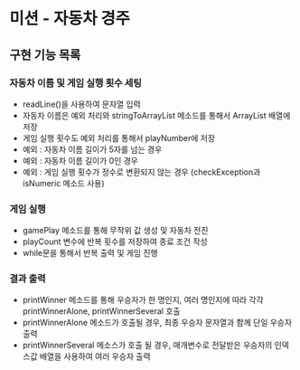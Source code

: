 # 미션 - 자동차 경주

## 구현 기능 목록

### 자동차 이름  및 게임 실행 횟수 세팅
- readLine()을 사용하여 문자열 입력
- 자동차 이름은 예외 처리와 stringToArrayList 메소드를 통해서 ArrayList 배열에 저장
- 게임 실행 횟수도 예외 처리를 통해서 playNumber에 저장
- 예외 : 자동차 이름 길이가 5자를 넘는 경우
- 예외 : 자동차 이름 길이가 0인 경우
- 예외 : 게임 실행 횟수가 정수로 변환되지 않는 경우 (checkException과 isNumeric 메소드 사용)

### 게임 실행
- gamePlay 메소드를 통해 무작위 값 생성 및 자동차 전진
- playCount 변수에 반복 횟수를 저장하여 종료 조건 작성
- while문을 통해서 반복 출력 및 게임 진행

### 결과 출력
- printWinner 메소드를 통해 우승자가 한 명인지, 여러 명인지에 따라 각각 printWinnerAlone, printWinnerSeveral 호출
- printWinnerAlone 메소드가 호출될 경우, 최종 우승자 문자열과 함께 단일 우승자 출력
- printWinnerSeveral 메소스가 호출 될 경우, 매개변수로 전달받은 우승자의 인덱스값 배열을 사용하여 여러 우승자 출력

